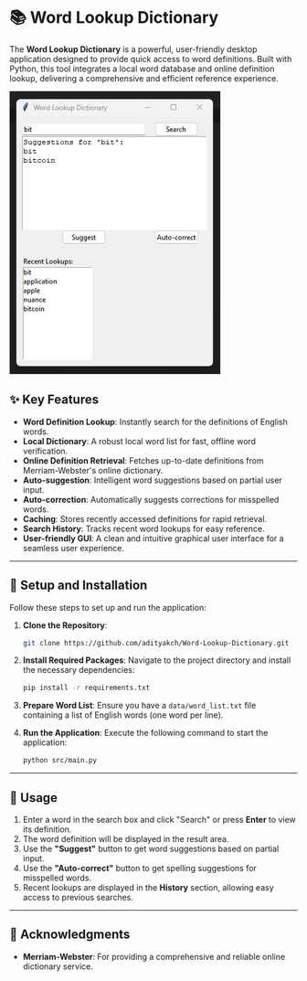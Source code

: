 # 📚 Word Lookup Dictionary

The **Word Lookup Dictionary** is a powerful, user-friendly desktop application designed to provide quick access to word definitions. Built with Python, this tool integrates a local word database and online definition lookup, delivering a comprehensive and efficient reference experience.

![](world_lookup.png)

## ✨ Key Features

- **Word Definition Lookup**: Instantly search for the definitions of English words.
- **Local Dictionary**: A robust local word list for fast, offline word verification.
- **Online Definition Retrieval**: Fetches up-to-date definitions from Merriam-Webster's online dictionary.
- **Auto-suggestion**: Intelligent word suggestions based on partial user input.
- **Auto-correction**: Automatically suggests corrections for misspelled words.
- **Caching**: Stores recently accessed definitions for rapid retrieval.
- **Search History**: Tracks recent word lookups for easy reference.
- **User-friendly GUI**: A clean and intuitive graphical user interface for a seamless user experience.

---

## 🚀 Setup and Installation

Follow these steps to set up and run the application:

1. **Clone the Repository**:
   ```bash
   git clone https://github.com/adityakch/Word-Lookup-Dictionary.git
   ```

2. **Install Required Packages**:
   Navigate to the project directory and install the necessary dependencies:
   ```bash
   pip install -r requirements.txt
   ```

3. **Prepare Word List**:
   Ensure you have a `data/word_list.txt` file containing a list of English words (one word per line).

4. **Run the Application**:
   Execute the following command to start the application:
   ```bash
   python src/main.py
   ```

---

## 📖 Usage

1. Enter a word in the search box and click "Search" or press **Enter** to view its definition.
2. The word definition will be displayed in the result area.
3. Use the **"Suggest"** button to get word suggestions based on partial input.
4. Use the **"Auto-correct"** button to get spelling suggestions for misspelled words.
5. Recent lookups are displayed in the **History** section, allowing easy access to previous searches.

---

## 🙏 Acknowledgments

- **Merriam-Webster**: For providing a comprehensive and reliable online dictionary service.
